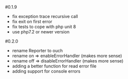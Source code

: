 #0.1.9
 - fix exception trace recursive call
 - fix exit on first error
 - fix tests to cope with php unit 8
 - use php7.2 or newer version

#0.2.0
 - rename Reporter to ouch
 - rename on  => enableErrorHandler (makes more sense)
 - rename off => disableErrorHandler (makes more sense)
 - adding a better function for read error file
 - adding support for console errors